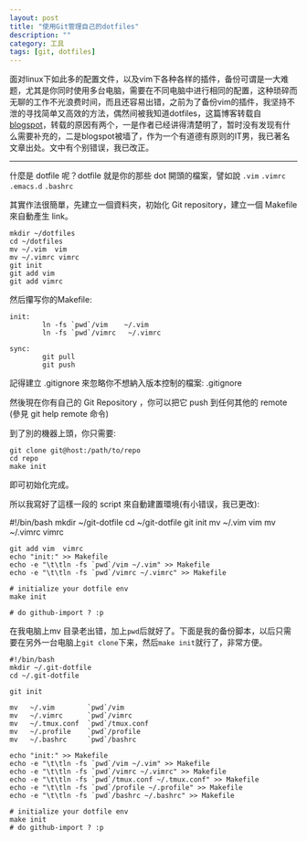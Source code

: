 ```yaml
---
layout: post
title: "使用Git管理自己的dotfiles"
description: ""
category: 工具
tags: [git, dotfiles]
---
```


面对linux下如此多的配置文件，以及vim下各种各样的插件，备份可谓是一大难题，尤其是你同时使用多台电脑，需要在不同电脑中进行相同的配置，这种琐碎而无聊的工作不光浪费时间，而且还容易出错，之前为了备份vim的插件，我坚持不泄的寻找简单又高效的方法，偶然间被我知道dotfiles，这篇博客转载自[blogspot][1]，转载的原因有两个，一是作者已经讲得清楚明了，暂时没有发现有什么需要补充的，二是blogspot被墙了，作为一个有道德有原则的IT男，我已著名文章出处。文中有个别错误，我已改正。

---

什麼是 dotfile 呢？dotfile 就是你的那些 dot 開頭的檔案，譬如說 `.vim` `.vimrc`
`.emacs.d` `.bashrc`

其實作法很簡單，先建立一個資料夾，初始化 Git repository，建立一個 Makefile
來自動產生 link。

    mkdir ~/dotfiles
    cd ~/dotfiles
    mv ~/.vim  vim
    mv ~/.vimrc vimrc
    git init
    git add vim
    git add vimrc


然后攥写你的Makefile:

    init:
            ln -fs `pwd`/vim    ~/.vim
            ln -fs `pwd`/vimrc   ~/.vimrc
        
    sync:
            git pull
            git push

記得建立 .gitignore 來忽略你不想納入版本控制的檔案: .gitignore


然後現在你有自己的 Git Repository ，你可以把它 push 到任何其他的 remote (參見 git help remote 命令)

到了別的機器上頭，你只需要:

    git clone git@host:/path/to/repo
    cd repo
    make init 

即可初始化完成。

所以我寫好了這樣一段的 script 來自動建置環境(有小错误，我已更改):

#!/bin/bash
    mkdir ~/git-dotfile
    cd ~/git-dotfile
    git init
    mv ~/.vim  vim
    mv ~/.vimrc vimrc
    
    git add vim  vimrc
    echo "init:" >> Makefile
    echo -e "\t\tln -fs `pwd`/vim ~/.vim" >> Makefile
    echo -e "\t\tln -fs `pwd`/vimrc ~/.vimrc" >> Makefile
    
    # initialize your dotfile env
    make init
    
    # do github-import ? :p


在我电脑上mv
目录老出错，加上`pwd`后就好了。下面是我的备份脚本，以后只需要在另外一台电脑上`git clone`下来，然后`make init`就行了，非常方便。


    #!/bin/bash
    mkdir ~/.git-dotfile
    cd ~/.git-dotfile
    
    git init
    
    mv   ~/.vim        `pwd`/vim
    mv   ~/.vimrc      `pwd`/vimrc
    mv   ~/.tmux.conf  `pwd`/tmux.conf
    mv   ~/.profile    `pwd`/profile
    mv   ~/.bashrc     `pwd`/bashrc
    
    echo "init:" >> Makefile
    echo -e "\t\tln -fs `pwd`/vim ~/.vim" >> Makefile
    echo -e "\t\tln -fs `pwd`/vimrc ~/.vimrc" >> Makefile
    echo -e "\t\tln -fs `pwd`/tmux.conf ~/.tmux.conf" >> Makefile
    echo -e "\t\tln -fs `pwd`/profile ~/.profile" >> Makefile
    echo -e "\t\tln -fs `pwd`/bashrc ~/.bashrc" >> Makefile
    
    # initialize your dotfile env
    make init
    # do github-import ? :p


[1]: http://c9s.blogspot.com/2009/11/git-dotfiles.html
